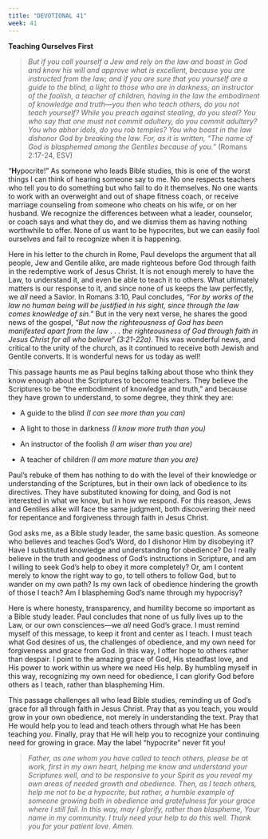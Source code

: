 ```yaml
---
title: "DEVOTIONAL 41"
week: 41
---
```


**Teaching Ourselves First**

> *But if you call yourself a Jew and rely on the law and boast in God
> and know his will and approve what is excellent, because you are
> instructed from the law; and if you are sure that you yourself are a
> guide to the blind, a light to those who are in darkness, an
> instructor of the foolish, a teacher of children, having in the law
> the embodiment of knowledge and truth—you then who teach others, do
> you not teach yourself? While you preach against stealing, do you
> steal? You who say that one must not commit adultery, do you commit
> adultery? You who abhor idols, do you rob temples? You who boast in
> the law dishonor God by breaking the law. For, as it is written, “The
> name of God is blasphemed among the Gentiles because of you.”* (Romans
> 2:17-24, ESV)

“**H**ypocrite!” As someone who leads Bible studies, this is one of the
worst things I can think of hearing someone say to me. No one respects
teachers who tell you to do something but who fail to do it themselves.
No one wants to work with an overweight and out of shape fitness coach,
or receive marriage counseling from someone who cheats on his wife, or
on her husband. We recognize the differences between what a leader,
counselor, or coach says and what they do, and we dismiss them as having
nothing worthwhile to offer. None of us want to be hypocrites, but we
can easily fool ourselves and fail to recognize when it is happening.

Here in his letter to the church in Rome, Paul develops the argument
that all people, Jew and Gentile alike, are made righteous before God
through faith in the redemptive work of Jesus Christ. It is not enough
merely to have the Law, to understand it, and even be able to teach it
to others. What ultimately matters is our response to it, and since none
of us keeps the law perfectly, we *all* need a Savior. In Romans 3:10,
Paul concludes, *“For by works of the law no human being will be
justified in his sight, since through the law comes knowledge of sin.”*
But in the very next verse, he shares the good news of the gospel, *“But
now the righteousness of God has been manifested apart from the law . .
. the righteousness of God through faith in Jesus Christ for all who
believe” (3:21-22a)*. This was wonderful news, and critical to the unity
of the church, as it continued to receive both Jewish and Gentile
converts. It is wonderful news for us today as well!

This passage haunts me as Paul begins talking about those who think they
know enough about the Scriptures to become teachers. They believe the
Scriptures to be “the embodiment of knowledge and truth,” and because
they have grown to understand, to some degree, they think they are:

-   A guide to the blind *(I can see more than you can)*

-   A light to those in darkness *(I know more truth than you)*

-   An instructor of the foolish *(I am wiser than you are)*

-   A teacher of children *(I am more mature than you are)*

Paul’s rebuke of them has nothing to do with the level of their
knowledge or understanding of the Scriptures, but in their own lack of
obedience to its directives. They have substituted knowing for doing,
and God is not interested in what we know, but in how we respond. For
this reason, Jews and Gentiles alike will face the same judgment, both
discovering their need for repentance and forgiveness through faith in
Jesus Christ.

God asks me, as a Bible study leader, the same basic question. As
someone who believes and teaches God’s Word, do I dishonor Him by
disobeying it? Have I substituted knowledge and understanding for
obedience? Do I really believe in the truth and goodness of God’s
instructions in Scripture, and am I willing to seek God’s help to obey
it more completely? Or, am I content merely to know the right way to go,
to tell others to follow God, but to wander on my own path? Is my own
lack of obedience hindering the growth of those I teach? Am I
blaspheming God’s name through my hypocrisy?

Here is where honesty, transparency, and humility become so important as
a Bible study leader. Paul concludes that none of us fully lives up to
the Law, or our own consciences—we *all* need God’s grace. I must remind
myself of this message, to keep it front and center as I teach. I must
teach what God desires of us, the challenges of obedience, and my own
need for forgiveness and grace from God. In this way, I offer hope to
others rather than despair. I point to the amazing grace of God, His
steadfast love, and His power to work within us where we need His help.
By humbling myself in this way, recognizing my own need for obedience, I
can glorify God before others as I teach, rather than blaspheming Him.

This passage challenges all who lead Bible studies, reminding us of
God’s grace for all through faith in Jesus Christ. Pray that as you
teach, you would grow in your own obedience, not merely in understanding
the text. Pray that He would help you to lead and teach others through
what He has been teaching *you*. Finally, pray that He will help you to
recognize your continuing need for growing in grace. May the label
“hypocrite” never fit you!

> *Father, as one whom you have called to teach others, please be at
> work, first in my own heart, helping me know and understand your
> Scriptures well, and to be responsive to your Spirit as you reveal my
> own areas of needed growth and obedience. Then, as I teach others,
> help me not to be a hypocrite, but rather, a humble example of someone
> growing both in obedience and gratefulness for your grace where I
> still fail. In this way, may I glorify, rather than blaspheme, Your
> name in my community. I truly need your help to do this well. Thank
> you for your patient love. Amen.*
